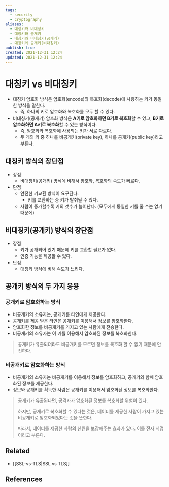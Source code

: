 ```yaml
---
tags:
  - security
  - cryptography
aliases:
  - 대칭키와 비대칭키
  - 대칭키와 공개키
  - 대칭키와 비대칭키(공개키)
  - 대칭키와 공개키(비대칭키)
publish: true
created: 2021-12-31 12:24
updated: 2021-12-31 12:24
---
```


# 대칭키 vs 비대칭키

- 대칭키 암호화 방식은 암호화(encode)와 복호화(decode)에 사용하는 키가 동일한 방식을 말한다.
  - 즉, 하나의 키로 암호화와 복호화를 모두 할 수 있다.
- 비대칭키(공개키) 암호화 방식은 **A키로 암호화하면 B키로 복호화**할 수 있고, **B키로 암호화하면 A키로 복호화**할 수 있는 방식이다.
  - 즉, 암호화와 복호화에 사용되는 키가 서로 다르다.
  - 두 개의 키 중 하나를 비공개키(private key), 하나를 공개키(public key)라고 부른다.

## 대칭키 방식의 장단점

- 장점
  - 비대칭키(공개키) 방식에 비해서 암호화, 복호화의 속도가 빠르다.
- 단점
  - 안전한 키교환 방식이 요구된다.
    - 키를 교환하는 중 키가 탈취될 수 있다.
  - 사람이 증가할수록 키의 갯수가 늘어난다. (모두에게 동일한 키를 줄 수는 없기 때문에)

## 비대칭키(공개키) 방식의 장단점

- 장점
  - 키가 공개되어 있기 때문에 키를 교환할 필요가 없다.
  - 인증 기능을 제공할 수 있다.
- 단점
  - 대칭키 방식에 비해 속도가 느리다.

## 공개키 방식의 두 가지 응용

### 공개키로 암호화하는 방식

- 비공개키의 소유자는, 공개키를 타인에게 제공한다.
- 공개키를 제공 받은 타인은 공개키를 이용해서 정보를 암호화한다.
- 암호화한 정보를 비공개키를 가지고 있는 사람에게 전송한다.
- 비공개키의 소유자는 이 키를 이용해서 암호화된 정보를 복호화한다.

> 공개키가 유출되더라도 비공개키를 모르면 정보를 복호화 할 수 없기 때문에 안전하다.

### 비공개키로 암호화하는 방식

- 비공개키의 소유자는 비공개키를 이용해서 정보를 암호화하고, 공개키와 함께 암호화된 정보를 제공한다.
- 정보와 공개키를 획득한 사람은 공개키를 이용해서 암호화된 정보를 복호화한다.

> 공개키가 유출된다면, 공격자가 암호화된 정보를 복호화할 위험이 있다.
>
> 하지만, 공개키로 복호화할 수 있다는 것은, 데이터를 제공한 사람이 가지고 있는 비공개키로 암호화되었다는 것을 뜻한다.
>
> 따라서, 데이터를 제공한 사람의 신원을 보장해주는 효과가 있다. 이를 전자 서명이라고 부른다.

## Related

- [[SSL-vs-TLS|SSL vs TLS]]

## References
